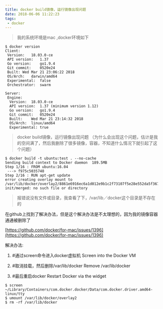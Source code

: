 ```yaml
---
title: docker build镜像，运行镜像出现问题
date: 2018-06-06 11:22:23
tags:
 - docker
---
```


> 我的系统环境是mac ,docker环境如下

```
$ docker version
Client:
 Version:	18.03.0-ce
 API version:	1.37
 Go version:	go1.9.4
 Git commit:	0520e24
 Built:	Wed Mar 21 23:06:22 2018
 OS/Arch:	darwin/amd64
 Experimental:	false
 Orchestrator:	swarm

Server:
 Engine:
  Version:	18.03.0-ce
  API version:	1.37 (minimum version 1.12)
  Go version:	go1.9.4
  Git commit:	0520e24
  Built:	Wed Mar 21 23:14:32 2018
  OS/Arch:	linux/amd64
  Experimental:	true
```


> docker build镜像，运行镜像出现问题 （为什么会出现这个问题，估计是我的空间满了，然后我删除了很多镜像，容器，不知道什么情况下就引起了这个问题）

```
$ docker build -t ubuntu:test . --no-cache
Sending build context to Docker daemon  189.5MB
Step 1/16 : FROM ubuntu:16.04
 ---> f975c5035748
Step 2/16 : RUN apt-get update
error creating overlay mount to /var/lib/docker/overlay2/8861e6916ec6a1d012e9b1c2f73107f5e28e552da5f367d2ae02d0a359aa5c71-init/merged: no such file or directory
```

> 报错说没有文件或目录，我查看了下，/var/lib／docker这个目录是不存在的


在github上找到了解决办法，但是这个解决办法是不太理想的，因为我的镜像容器通通被删除了

[https://github.com/docker/for-mac/issues/1396](https://github.com/docker/for-mac/issues/1396)


解决办法:
1. #通过screen命令进入docker虚拟机
Screen into the Docker VM

2. #取消挂载，然后删除/var/lib/docker
Remove /var/lib/docker

3. #最后重启docker
Restart Docker via the widget

```
$ screen ~/Library/Containers/com.docker.docker/Data/com.docker.driver.amd64-linux/tty
$ umount /var/lib/docker/overlay2
$ rm -rf /var/lib/docker
```
